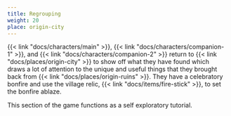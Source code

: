 ```yaml
---
title: Regrouping
weight: 20
place: origin-city
---
```


{{< link "docs/characters/main" >}}, {{< link "docs/characters/companion-1" >}}, and {{< link "docs/characters/companion-2" >}} return to {{< link "docs/places/origin-city" >}} to show off what they have found which draws a lot of attention to the unique and useful things that they brought back from {{< link "docs/places/origin-ruins" >}}.
They have a celebratory bonfire and use the village relic, {{< link "docs/items/fire-stick" >}}, to set the bonfire ablaze.

This section of the game functions as a self exploratory tutorial.
